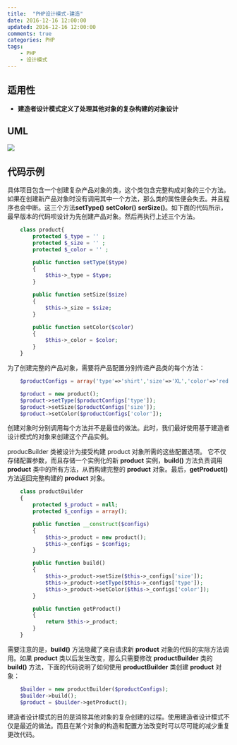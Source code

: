 ```yaml
---
title:  "PHP设计模式-建造"
date: 2016-12-16 12:00:00
updated: 2016-12-16 12:00:00
comments: true
categories: PHP
tags:
    - PHP
    - 设计模式
---
```



## 适用性

* **建造者设计模式定义了处理其他对象的复杂构建的对象设计**

<!-- more -->

## UML

<img src="/images/DesignPatterns/builder.png">

## 代码示例

具体项目包含一个创建复杂产品对象的类，这个类包含完整构成对象的三个方法。如果在创建新产品对象时没有调用其中一个方法，那么类的属性便会失去。并且程序也会中断。这三个方法**setType()** **setColor()** **serSize()**。如下面的代码所示，最早版本的代码呗设计为先创建产品对象。然后再执行上述三个方法。
```php
	class product{
		protected $_type = '' ;
		protected $_size = '' ;
		protected $_color = '' ;

		public function setType($type)
		{
		    $this->_type = $type;
		}

		public function setSize($size)
		{
		    $this->_size = $size;
		}

		public function setColor($color)
		{
		    $this->_color = $color;
		}
	}
```
为了创建完整的产品对象，需要将产品配置分别传递产品类的每个方法：
```php
	$productConfigs = array('type'=>'shirt','size'=>'XL','color'=>'red');

	$product = new product();
	$product->setType($productConfigs['type']);
	$product->setSize($productConfigs['size']);
	$product->setColor($productConfigs['color']);
```
创建对象时分别调用每个方法并不是最佳的做法。此时，我们最好使用基于建造者设计模式的对象来创建这个产品实例。

producBuilder 类被设计为接受构建 product 对象所需的这些配置选项。 它不仅存储配置参数，而且存储一个实例化的新 **product** 实例，**build()** 方法负责调用 **product** 类中的所有方法，从而构建完整的 **product** 对象。最后，**getProduct()** 方法返回完整构建的 **product** 对象。
```php
	class productBuilder
	{
		protected $_product = null;
		protected $_configs = array();

		public function __construct($configs)
		{
		    $this->_product = new product();
		    $this->_configs = $configs; 
		}

		public function build()
		{
		    $this->_product->setSize($this->_configs['size']);
		    $this->_product->setType($this->_configs['type']);
		    $this->_product->setColor($this->_configs['color']);
		}

		public function getProduct()
		{
		    return $this->_product;
		}
	}
```
需要注意的是，**build()** 方法隐藏了来自请求新 **product** 对象的代码的实际方法调用。如果 **product** 类以后发生改变，那么只需要修改 **productBuilder** 类的 **build()** 方法，下面的代码说明了如何使用 **productBuilder** 类创建 **product** 对象：
```php
	$builder = new productBuilder($productConfigs);
	$builder->build();
	$product = $builder->getProduct();
```
建造者设计模式的目的是消除其他对象的复杂创建的过程。使用建造者设计模式不仅是最近的做法。而且在某个对象的构造和配置方法改变时可以尽可能的减少重复更改代码。

